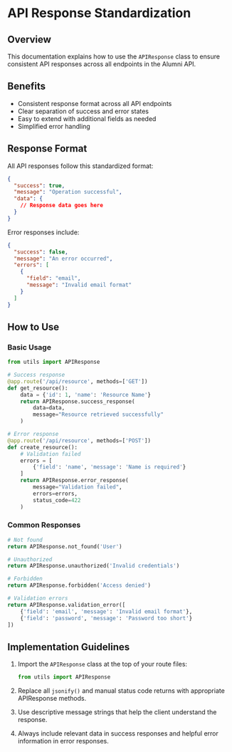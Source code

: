# API Response Standardization

## Overview

This documentation explains how to use the `APIResponse` class to ensure consistent API responses across all endpoints in the Alumni API.

## Benefits

- Consistent response format across all API endpoints
- Clear separation of success and error states
- Easy to extend with additional fields as needed
- Simplified error handling

## Response Format

All API responses follow this standardized format:

```json
{
  "success": true,
  "message": "Operation successful",
  "data": {
    // Response data goes here
  }
}
```

Error responses include:

```json
{
  "success": false,
  "message": "An error occurred",
  "errors": [
    {
      "field": "email",
      "message": "Invalid email format"
    }
  ]
}
```

## How to Use

### Basic Usage

```python
from utils import APIResponse

# Success response
@app.route('/api/resource', methods=['GET'])
def get_resource():
    data = {'id': 1, 'name': 'Resource Name'}
    return APIResponse.success_response(
        data=data,
        message="Resource retrieved successfully"
    )

# Error response
@app.route('/api/resource', methods=['POST'])
def create_resource():
    # Validation failed
    errors = [
        {'field': 'name', 'message': 'Name is required'}
    ]
    return APIResponse.error_response(
        message="Validation failed",
        errors=errors,
        status_code=422
    )
```

### Common Responses

```python
# Not found
return APIResponse.not_found('User')

# Unauthorized
return APIResponse.unauthorized('Invalid credentials')

# Forbidden
return APIResponse.forbidden('Access denied')

# Validation errors
return APIResponse.validation_error([
    {'field': 'email', 'message': 'Invalid email format'},
    {'field': 'password', 'message': 'Password too short'}
])
```

## Implementation Guidelines

1. Import the `APIResponse` class at the top of your route files:
   ```python
   from utils import APIResponse
   ```

2. Replace all `jsonify()` and manual status code returns with appropriate APIResponse methods.

3. Use descriptive message strings that help the client understand the response.

4. Always include relevant data in success responses and helpful error information in error responses. 